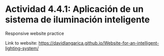 # Actividad 4.4.1: Aplicación de un sistema de iluminación inteligente

Responsive website practice

Link to website: https://davidlangarica.github.io/Website-for-an-intelligent-lighting-system/

